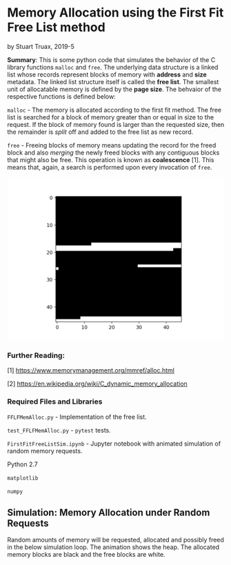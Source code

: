 
# Memory Allocation using the First Fit Free List method

by Stuart Truax, 2019-5

__Summary__: This is some python code that simulates the behavior of the C library functions `malloc` and `free`. The underlying data structure is a linked list whose records represent blocks of memory with __address__ and __size__ metadata. The linked list structure itself is called the __free list__. The smallest unit of allocatable memory is defined by the __page size__. The behvaior of the respective functions is defined below:

`malloc` - The memory is allocated according to the first fit method. The free list is searched for a block of memory greater than or equal in size to the request. If the block of memory found is larger than the requested size, then the remainder is _split_ off and added to the free list as new record.

`free` - Freeing blocks of memory means updating the record for the freed block and also _merging_ the newly freed blocks with any contiguous blocks that might also be free. This operation is known as __coalescence__ [1]. This means that, again, a search is performed upon every invocation of `free`.


![alt text](sim.png)

### Further Reading:

[1] https://www.memorymanagement.org/mmref/alloc.html

[2] https://en.wikipedia.org/wiki/C_dynamic_memory_allocation


### Required Files and Libraries

`FFLFMemAlloc.py` - Implementation of the free list.

`test_FFLFMemAlloc.py` - `pytest` tests.

`FirstFitFreeListSim.ipynb` - Jupyter notebook with animated simulation of random memory requests.

Python 2.7

`matplotlib`

`numpy`


## Simulation: Memory Allocation under Random Requests

Random amounts of memory will be requested, allocated and possibly freed in the below simulation loop. The animation shows the heap. The allocated memory blocks are black and the free blocks are white.

